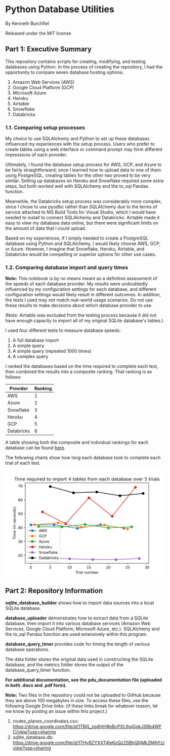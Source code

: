 # Python Database Utilities

By Kenneth Burchfiel

Released under the MIT license

## Part 1: Executive Summary

This repository contains scripts for creating, modifying, and testing databases using Python. In the process of creating the repository, I had the opportunity to compare seven database hosting options: 
1. Amazon Web Services (AWS)
2. Google Cloud Platform (GCP)
3. Microsoft Azure
4. Heroku
5. Airtable
6. Snowflake
7. Databricks

### 1.1. Comparing setup processes

My choice to use SQLAlchemy and Python to set up these databases influenced my experiences with the setup process. Users who prefer to create tables using a web interface or command prompt may form different impressions of each provider.

Ultimately, I found the database setup process for AWS, GCP, and Azure to be fairly straightforward; once I learned how to upload data to one of them using PostgreSQL, creating tables for the other two proved to be very similar. Setting up databases on Heroku and Snowflake required some extra steps, but both worked well with SQLAlchemy and the to_sql Pandas function. 

Meanwhile, the Databricks setup process was considerably more complex, since I chose to use pyodbc rather than SQLAlchemy due to the terms of service attached to MS Build Tools for Visual Studio, which I would have needed to install to connect SQLAlchemy and Databricks. Airtable made it easy to view my database data online, but there were significant limits on the amount of data that I could upload.

Based on my experiences, if I simply needed to create a PostgreSQL database using Python and SQLAlchemy, I would likely choose AWS, GCP, or Azure. However, I imagine that Snowflake, Heroku, Airtable, and Databricks would be compelling or superior options for other use cases.

### 1.2. Comparing database import and query times

**Note:** This notebook is by no means meant as a definitive assessment of the speeds of each database provider. My results were undoubtedly influenced by my configuration settings for each database, and different configuration settings would likely result in different outcomes. In addition, the tests I used may not match real-world usage scenarios. Do not use these results to make decisions about which database provider to use.

(Note: Airtable was excluded from the testing process because it did not have enough capacity to import all of my original SQLite database's tables.)

I used four different tests to measure database speeds:

1. A full database import
2. A simple query
3. A simple query (repeated 1000 times)
4. A complex query

I ranked the databases based on the time required to complete each test, then combined the results into a composite ranking. That ranking is as follows:

| Provider | Ranking | 
|-------|-------|
|AWS|1|
|Azure|2|
|Snowflake|3|
|Heroku|4|
|GCP|5|
|Databricks|6|

A table showing both the composite and individual rankings for each database can be found [here](https://github.com/kburchfiel/python_database_utilities/blob/master/metrics/overall_database_query_rankings.csv).


The following charts show how long each database took to complete each trial of each test.

![Image](https://raw.githubusercontent.com/kburchfiel/python_database_utilities/master/metrics/full_import_time.png "Image")



## Part 2: Repository Information



**sqlite_database_builder** shows how to import data sources into a local SQLite database.

**database_uploader** demonstrates how to extract data from a SQLite database, then import it into various database services (Amazon Web Services, Google Cloud Platform, Microsoft Azure, etc.). SQLAlchemy and the to_sql Pandas function are used extensively within this program.

**database_query_timer** provides code for timing the length of various database operations.

The data folder stores the original data used in constructing the SQLite database, and the metrics folder stores the output of the database_query_timer function.

**For additional documentation, see the pdu_documentation file (uploaded in both .docx and .pdf form).**

**Note:** Two files in the repository could not be uploaded to GitHub because they are above 100 megabytes in size. To access these files, use the following Google Drive links: (if these links break for whatever reason, let me know by posting an issue within this project.)

1. routes_planes_coordinates.csv: https://drive.google.com/file/d/1TBj5_zgdhtH8eBcPXLthqGgkJSRb4WFC/view?usp=sharing
2. sqlite_database.db: https://drive.google.com/file/d/1THyBZYXXT4le6zQz2SBhQlIjMk2MjhYz/view?usp=sharing
